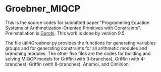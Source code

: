 # Groebner_MIQCP

[Gurobi]: https://www.gurobi.com/

This is the source codes for submitted paper "Programming Equation Systems of Arithmetization-Oriented Primitives with Constraints".  Preinstallation is [Gurobi]. This work is done by version 9.5.

The file util4Groebner.py provides the functions for generating variables groups and for generating constraints for all arithmetic modules and branching modules. The other five files are the codes for building and solving MIQCP models for Griffin (with 3-branches), Griffin (with 4-branches), Griffin (with 8-branches), Anemoi, and Ciminion.
